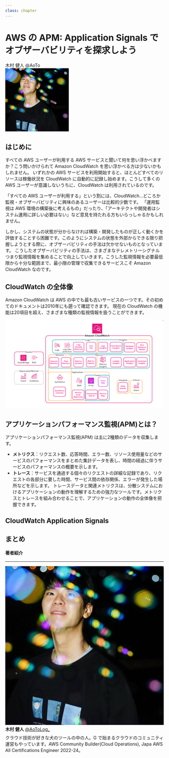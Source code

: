```yaml
---
class: chapter
---
```


# AWS の APM: Application Signals でオブザーバビリティを探求しよう

<div class="flush-right">
木村 健人 @AoTo
</div>

<img src="images/aoto_profile.jpg" width="40%">

## はじめに
すべての AWS ユーザーが利用する AWS サービスと聞いて何を思い浮かべますか？こう問いかけられて Amazon CloudWatch を思い浮かべる方は少ないかもしれません。
いずれかの AWS サービスを利用開始すると、ほとんどすべてのリソースは稼働状況を CloudWatch に自動的に記録し始めます。こうして多くの AWS ユーザーが意識しないうちに、CloudWatch は利用されているのです。

「すべての AWS ユーザーが利用する」という割には、CloudWatch…どころか監視・オブザーバビリティに興味のあるユーザーは比較的少数です。
「運用監視は AWS 環境の構築後に考えるもの」だったり、「アーキテクトや開発者はシステム運用に詳しい必要はない」など意見を持たれる方もいらっしゃるかもしれません。

しかし、システムの状態が分からなければ構築・開発したものが正しく動くかを評価することすら困難です。このようにシステムの状態を外部からできる限り把握しようとする際に、オブザーバビリティの手法は欠かせないものとなっています。
こうしたオブザーバビリティの手法は、さまざまなテレメトリーシグナルつまり監視情報を集めることで向上していきます。こうした監視情報を必要最低限から十分な範囲まで、最小限の管理で収集できるサービスこそ Amazon CloudWatch なのです。

## CloudWatch の全体像
Amazon CloudWatch は AWS の中でも最も古いサービスの一つです。その初めてのドキュメントは2010年にも遡って確認できます。
現在の CloudWatch の機能は20項目を超え、さまざまな種類の監視情報を扱うことができます。

![](images/chap-aoto-appsig/cloudwatch_feature.png)


## アプリケーションパフォーマンス監視(APM)とは？



アプリケーションパフォーマンス監視(APM) は主に2種類のデータを収集します。

 - **メトリクス**：リクエスト数、応答時間、エラー数、リソース使用量などのサービスのパフォーマンスをまとめた集計データを表し、時間の経過に伴うサービスのパフォーマンスの概要を示します。
 - **トレース**：サービスを通過する個々のリクエストの詳細な記録であり、リクエストの各部分に要した時間、サービス間の依存関係、エラーが発生した場所などを示します。
トレースデータと関連メトリクスは、分散システムにおけるアプリケーションの動作を理解するための強力なツールです。メトリクスとトレースを組み合わせることで、アプリケーションの動作の全体像を把握できます。

  
## CloudWatch Application Signals

## まとめ

#### 著者紹介

---

<div class="author-profile">
    <img src="images/aoto_profile.jpg">
    <div>
        <div>
            <b>木村 健人</b>
            <a href="https://x.com/AoToLog_">@AoToLog_</a>
        </div>
    </div>
</div>
<p style="margin-top: 0.5em; margin-bottom: 2em;">
クラウド技術が好きな犬のツールの中の人。G で始まるクラウドのコミュニティ運営もやっています。AWS Community Builder(Cloud Operations), Japa AWS All Certifications Engineer 2022-24。
</p>
